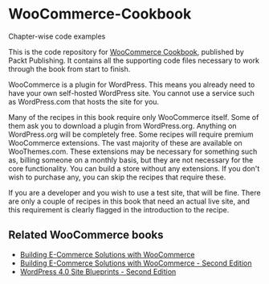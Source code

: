 # WooCommerce-Cookbook

Chapter-wise code examples

This is the code repository for [WooCommerce Cookbook](https://www.packtpub.com/web-development/woocommerce-cookbook?utm_source=github&utm_medium=repository&utm_campaign=9781784394059), published by Packt Publishing. It contains all the supporting code files necessary to work through the book from start to finish.

WooCommerce is a plugin for WordPress. This means you already need to have your own self-hosted WordPress site. You cannot use a service such as WordPress.com that hosts the site for you.

Many of the recipes in this book require only WooCommerce itself. Some of them ask you to download a plugin from WordPress.org. Anything on WordPress.org will be completely free. Some recipes will require premium WooCommerce extensions. The vast majority of these are available on WooThemes.com. These extensions may be necessary for something such as, billing someone on a monthly basis, but they are not necessary for the core functionality. You can build a store without any extensions. If you don't wish to purchase any, you can skip the
recipes that require these.

If you are a developer and you wish to use a test site, that will be fine. There are only a couple of recipes in this book that need an actual live site, and this requirement is clearly flagged in the introduction to the recipe.

## Related WooCommerce books
* [Building E-Commerce Solutions with WooCommerce](https://www.packtpub.com/web-development/building-e-commerce-solutions-woocommerce?utm_source=github&utm_medium=repository&utm_campaign=9781782166405)
* [Building E-Commerce Solutions with WooCommerce - Second Edition](https://www.packtpub.com/web-development/building-e-commerce-solutions-woocommerce-second-edition?utm_source=github&utm_medium=repository&utm_campaign=9781785881565)
* [WordPress 4.0 Site Blueprints - Second Edition](https://www.packtpub.com/web-development/wordpress-40-site-blueprints-second-edition?utm_source=github&utm_medium=repository&utm_campaign=9781784397968)
